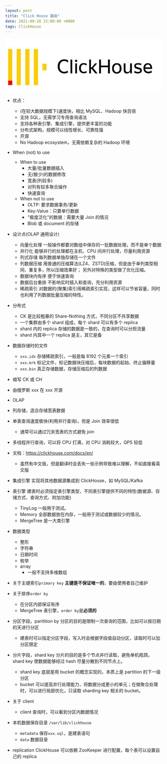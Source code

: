 ```yaml
---
layout: post
title: "Click House 基础"
date: 2021-09-28 22:00:00 +0800
tags: ClickHouse
---
```


![ClickHouse](/assets/images/2021-09-28-ClickHouse_Basic_1.png)

- 优点：

  - (在较大数据规模下)速度快，相比 MySQL、Hadoop 快百倍
  - 支持 SQL，无需学习专用查询语法
  - 支持各种表引擎、集成引擎，提供更丰富的功能
  - 分布式架构，规模可以线性增长、可靠性强
  - 开源
  - No Hadoop ecosystem，无需依赖复杂的 Hadoop 环境

- When (not) to use

  - When to use
    - 大量/批量数据插入
    - 无(极少)的数据修改
    - 宽表(列较多)
    - 对列有较多聚合操作
    - 快速查询
  - When not to use
    - OLTP: 要求数据事务/更新
    - Key-Value：只要单行数据
    - "极度泛化"的数据：需要大量 Join 的情况
    - Blob 或 document 的存储

- 设计点(OLAP 通用设计)

  - 向量化处理
    一般操作都要对数组中保存的一批数据处理，而不是单个数据
  - 并行化
    能够并行的处理都在主机、CPU 间并行处理，尽量利用资源
  - 列式存储
    每列数据单独存储在一个文件
  - 列数据压缩
    用普通的压缩算法(LZ4、ZSTD)压缩，但是由于单列类型相同、重复多，所以压缩效果好；
    另外对特殊的类型做了优化压缩。
  - 数据块内有序
    便于快速查询
  - 数据后台重排
    不影响实时插入和查询，充分利用资源
  - 稀疏索引
    对数据的(聚集)索引用稀疏索引实现，这样可以节省容量，同时也利用了列数据批量压缩的特性。

- 分布式

  - CK 是比较粗暴的 Share-Nothing 方式，不同分区不共享数据
  - 一个集群由多个 shard 组成，每个 shard 可以有多个 replica
  - shard 内的 replica 存储的数据是一致的，在查询时可以分担流量
  - shard 内其中一个 replica 是主，其它是备

- 数据存储时的文件

  - `xxx.idx`
    存储稀疏索引，一般是每 8192 个元素一个索引
  - `xxx.mrk`
    标记文件，标记数据块压缩后，每块数据的起始、终止偏移量
  - `xxx.bin`
    真正存储数据，存储压缩后的列数据

- 缩写 CK 或 CH
- 由俄罗斯 xxx 在 xxx 开源
- OLAP
- 列存储，适合存储宽表数据
- 单表查询速度极快(利用并行查询)，但是 Join 效率很低
  - 通常可以通过冗余宽表的方式避免 join
- 多线程并行查询，可以将 CPU 打满，对 CPU 消耗较大，QPS 较低
- 文档：https://clickhouse.com/docs/en/
  - 虽然有中文版，但是翻译时会丢失一些示例导致难以理解，不如直接看英文版
- 集成引擎
  实现将其他数据源集成到 ClickHouse，如 MySQL/Kafka
- 表引擎
  建表时必须指定表引擎类型，不同表引擎提供不同的特性(数据源、存储方式、查询方式、附加功能)
  - TinyLog
    一般用于测试。
  - Memory
    全部数据放在内存，一般用于测试或数据较少的情况。
  - MergeTree
    是一大类引擎
- 数据类型
  - 整形
  - 字符串
  - 日期时间
  - 枚举
  - array
    - 一般不支持多维数组
- 关于主键索引`primary key`
  **主键是不保证唯一的**，要由使用者自己维护
- 关于排序`order by`
  - 在分区内部保证有序
  - MergeTree 表引擎，`order by`是**必须的**
- 分区字段，paritition by
  分区的目的是限制一次查询的范围，比如可以按日期的天进行分区
  - 建表时可以指定分区字段，写入时会根据字段值自动分区，读取时可以加分区限定
- 分片字段，shard key
  分片的目的是多个节点并行读取，避免单机瓶颈。shard key 使数据能够经过 hash 尽量分散到不同节点上。
  - shard key 底层是用 bucket 的概念实现的，本质上是 partition 的下一级分区
  - bucket 可以提高并行处理能力，将数据分成更小的单元；在做聚合处理时，可以进行局部优化，只读取 sharding key 相关的 bucket。
- 关于 client
  - client 查询时，可以看到分区内数据情况
- 本机数据保存目录 `/var/lib/clickhouse`
  - `metadata`
    保存`xxx.sql`，是建表语句
  - `data`
    数据目录
- replication
  ClickHouse 可以依赖 ZooKeeper 进行配置，每个表可以设置自己的 replica

